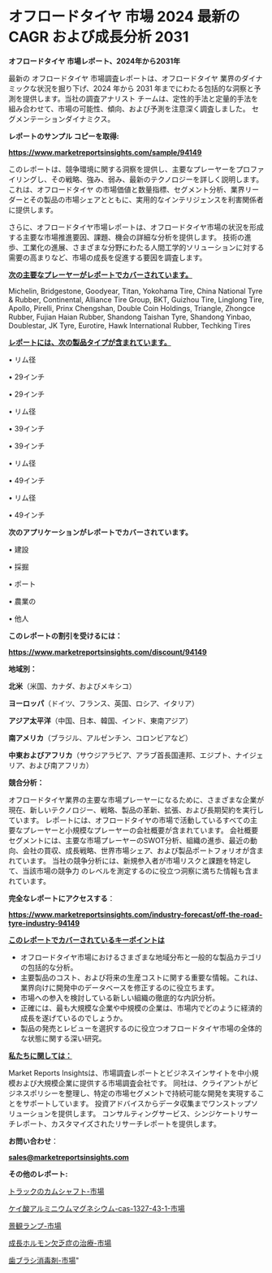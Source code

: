 # オフロードタイヤ 市場 2024 最新の CAGR および成長分析 2031

<strong>オフロードタイヤ 市場レポート、2024年から2031年</strong>

最新の オフロードタイヤ 市場調査レポートは、オフロードタイヤ 業界のダイナミックな状況を掘り下げ、2024 年から 2031 年までにわたる包括的な洞察と予測を提供します。当社の調査アナリスト チームは、定性的手法と定量的手法を組み合わせて、市場の可能性、傾向、および予測を注意深く調査しました。 セグメンテーションダイナミクス。



<strong>レポートのサンプル コピーを取得:</strong> <a href=https://www.marketreportsinsights.com/sample/94149>

<strong><u>https://www.marketreportsinsights.com/sample/94149</u></strong></a>

このレポートは、競争環境に関する洞察を提供し、主要なプレーヤーをプロファイリングし、その戦略、強み、弱み、最新のテクノロジーを詳しく説明します。 これは、オフロードタイヤ の市場価値と数量指標、セグメント分析、業界リーダーとその製品の市場シェアとともに、実用的なインテリジェンスを利害関係者に提供します。

さらに、オフロードタイヤ市場レポートは、オフロードタイヤ市場の状況を形成する主要な市場推進要因、課題、機会の詳細な分析を提供します。 技術の進歩、工業化の進展、さまざまな分野にわたる人間工学的ソリューションに対する需要の高まりなど、市場の成長を促進する要因を調査します。



<strong><u>次の主要なプレーヤーがレポートでカバーされています。</u></strong>

Michelin, Bridgestone, Goodyear, Titan, Yokohama Tire, China National Tyre & Rubber, Continental, Alliance Tire Group, BKT, Guizhou Tire, Linglong Tire, Apollo, Pirelli, Prinx Chengshan, Double Coin Holdings, Triangle, Zhongce Rubber, Fujian Haian Rubber, Shandong Taishan Tyre, Shandong Yinbao, Doublestar, JK Tyre, Eurotire, Hawk International Rubber, Techking Tires



<strong><u><b>レポートには、次の製品タイプが含まれています。</b></u></strong>

• リム径

• 29インチ

• 29インチ

• リム径

• 39インチ

• 39インチ

• リム径

• 49インチ

• リム径

• 49インチ



<strong><b>次のアプリケーションがレポートでカバーされています。</b></strong>

• 建設

• 採掘

• ポート

• 農業の

• 他人



<strong><b>このレポートの割引を受けるには：</b></strong><a href=https://www.marketreportsinsights.com/discount/94149>

<strong><u>https://www.marketreportsinsights.com/discount/94149</u></strong></a>



<strong>地域別：</strong>



<strong>北米</strong>（米国、カナダ、およびメキシコ）



<strong>ヨーロッパ</strong>（ドイツ、フランス、英国、ロシア、イタリア）



<strong>アジア太平洋</strong>（中国、日本、韓国、インド、東南アジア）



<strong>南アメリカ</strong>（ブラジル、アルゼンチン、コロンビアなど）



<strong>中東およびアフリカ</strong>（サウジアラビア、アラブ首長国連邦、エジプト、ナイジェリア、および南アフリカ）



<strong>競合分析：</strong>

オフロードタイヤ業界の主要な市場プレーヤーになるために、さまざまな企業が現在、新しいテクノロジー、戦略、製品の革新、拡張、および長期契約を実行しています。 レポートには、オフロードタイヤの市場で活動しているすべての主要なプレーヤーと小規模なプレーヤーの会社概要が含まれています。 会社概要セグメントには、主要な市場プレーヤーのSWOT分析、組織の進歩、最近の動向、会社の買収、成長戦略、世界市場シェア、および製品ポートフォリオが含まれています。 当社の競争分析には、新規参入者が市場リスクと課題を特定して、当該市場の競争力 のレベルを測定するのに役立つ洞察に満ちた情報も含まれています。



<strong>完全なレポートにアクセスする</strong>：

<a href=https://www.marketreportsinsights.com/industry-forecast/off-the-road-tyre-industry-94149>

<strong><u>https://www.marketreportsinsights.com/industry-forecast/off-the-road-tyre-industry-94149</u></strong></a>



<strong><u><b>このレポートでカバーされているキーポイントは</b></u></strong>
<ul>
  <li>オフロードタイヤ市場におけるさまざまな地域分布と一般的な製品カテゴリの包括的な分析。</li>
  <li>主要製品のコスト、および将来の生産コストに関する重要な情報。これは、業界向けに開発中のデータベースを修正するのに役立ちます。</li>
  <li>市場への参入を検討している新しい組織の徹底的な内訳分析。</li>
  <li>正確には、最も大規模な企業や中規模の企業は、市場内でどのように経済的成長を遂げているのでしょうか。</li>
  <li>製品の発売とレビューを選択するのに役立つオフロードタイヤ市場の全体的な状態に関する深い研究。</li>
</ul>


<strong><u><b>私たちに関しては：</b></u></strong>

Market Reports Insightsは、市場調査レポートとビジネスインサイトを中小規模および大規模企業に提供する市場調査会社です。 同社は、クライアントがビジネスポリシーを整理し、特定の市場セグメントで持続可能な開発を実現することをサポートしています。 投資アドバイスからデータ収集までワンストップソリューションを提供します。 コンサルティングサービス、シンジケートリサーチレポート、カスタマイズされたリサーチレポートを提供します。



<strong><b>お問い合わせ</b></strong>：

<a href=mailto:sales@marketreportsinsights.com>

<strong><u>sales@marketreportsinsights.com</u></strong></a>



<strong>その他のレポート:</strong>

<a href=https://www.linkedin.com/pulse/トラックのカムシャフト-市場-2023-推進要因と成長機会-2030-analytics-achievers-24-analysis-8aebf/>トラックのカムシャフト-市場</a>

<a href=https://www.linkedin.com/pulse/ケイ酸アルミニウムマグネシウム-cas-1327-43-1-市場-2030-xp1wf/>ケイ酸アルミニウムマグネシウム-cas-1327-43-1-市場</a>

<a href=https://www.linkedin.com/pulse/景観ランプ-市場-2023-最新の-cagr-および成長分析-2030-mtcpf/>景観ランプ-市場</a>

<a href=https://www.linkedin.com/pulse/成長ホルモン欠乏症の治療-市場-2023-競争分析と事業成長-2030-azlrf/>成長ホルモン欠乏症の治療-市場</a>

<a href=https://www.linkedin.com/pulse/歯ブラシ消毒剤-市場-2023-推進要因と成長機会-2030-consumer-connection-collective-360-dbi5f/>歯ブラシ消毒剤-市場</a>"

